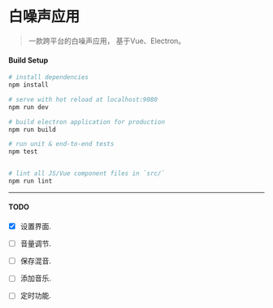 # 白噪声应用

> 一款跨平台的白噪声应用， 基于Vue、Electron。

#### Build Setup

``` bash
# install dependencies
npm install

# serve with hot reload at localhost:9080
npm run dev

# build electron application for production
npm run build

# run unit & end-to-end tests
npm test


# lint all JS/Vue component files in `src/`
npm run lint

```

---

#### TODO
- [x] 设置界面.
- [ ] 音量调节.
- [ ] 保存混音.
- [ ] 添加音乐.
- [ ] 定时功能.



